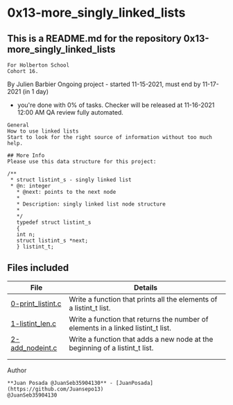 # 0x13-more_singly_linked_lists

## This is a README.md for the repository 0x13-more_singly_linked_lists

```
For Holberton School
Cohort 16.
```

 By Julien Barbier
 Ongoing project - started 11-15-2021, must end by 11-17-2021 (in 1 day)
 - you're done with 0% of tasks.
 Checker will be released at 11-16-2021 12:00 AM
 QA review fully automated.

```
General
How to use linked lists
Start to look for the right source of information without too much help.

```

```
## More Info
Please use this data structure for this project:

/**
 * struct listint_s - singly linked list
 * @n: integer
   * @next: points to the next node
   *
   * Description: singly linked list node structure
   *
   */
   typedef struct listint_s
   {
   int n;
   struct listint_s *next;
   } listint_t;
```
## Files included

| File                 | Details                                    |
|--------------------- | ------------------------------------------ |
| [0-print_listint.c](./a) |Write a function that prints all the elements of a listint_t list.  |
| [1-listint_len.c](./b)   | Write a function that returns the number of elements in a linked listint_t list.               |
| [2-add_nodeint.c](./c)   | Write a function that adds a new node at the beginning of a listint_t list.                |
| [](./) |            |
| [](./) | 	      |

Author
```
**Juan Posada @JuanSeb35904130** - [JuanPosada](https://github.com/Juansepo13)
@JuanSeb35904130
```
